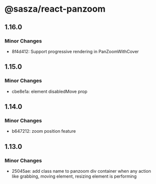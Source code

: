 # @sasza/react-panzoom

## 1.16.0

### Minor Changes

- 8f4d412: Support progressive rendering in PanZoomWithCover

## 1.15.0

### Minor Changes

- cbe8e1a: element disabledMove prop

## 1.14.0

### Minor Changes

- b647212: zoom position feature

## 1.13.0

### Minor Changes

- 25045ae: add class name to panzoom div container when any action like grabbing, moving element, resizing element is performing
